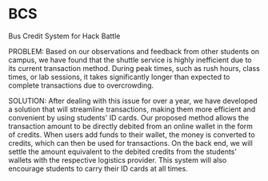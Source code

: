 # BCS
Bus Credit System for Hack Battle 

PROBLEM: Based on our observations and feedback from other students on campus, we have found that the shuttle service is highly inefficient due to its current transaction method. During peak times, such as rush hours, class times, or lab sessions, it takes significantly longer than expected to complete transactions due to overcrowding.

SOLUTION: After dealing with this issue for over a year, we have developed a solution that will streamline transactions, making them more efficient and convenient by using students' ID cards. Our proposed method allows the transaction amount to be directly debited from an online wallet in the form of credits. When users add funds to their wallet, the money is converted to credits, which can then be used for transactions. On the back end, we will settle the amount equivalent to the debited credits from the students' wallets with the respective logistics provider. This system will also encourage students to carry their ID cards at all times.
